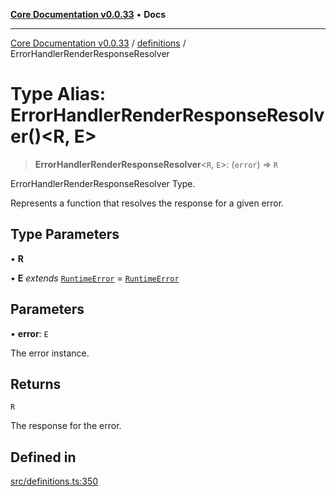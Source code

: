 [**Core Documentation v0.0.33**](../../README.md) • **Docs**

***

[Core Documentation v0.0.33](../../modules.md) / [definitions](../README.md) / ErrorHandlerRenderResponseResolver

# Type Alias: ErrorHandlerRenderResponseResolver()\<R, E\>

> **ErrorHandlerRenderResponseResolver**\<`R`, `E`\>: (`error`) => `R`

ErrorHandlerRenderResponseResolver Type.

Represents a function that resolves the response for a given error.

## Type Parameters

• **R**

• **E** *extends* [`RuntimeError`](../../errors/RuntimeError/classes/RuntimeError.md) = [`RuntimeError`](../../errors/RuntimeError/classes/RuntimeError.md)

## Parameters

• **error**: `E`

The error instance.

## Returns

`R`

The response for the error.

## Defined in

[src/definitions.ts:350](https://github.com/stonemjs/core/blob/077f74fd791b5cd8637e1ab41cbefa238af9d384/src/definitions.ts#L350)
